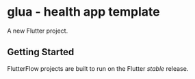 # glua - health app template

A new Flutter project.

## Getting Started

FlutterFlow projects are built to run on the Flutter _stable_ release.
